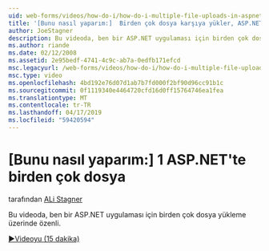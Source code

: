 ```yaml
---
uid: web-forms/videos/how-do-i/how-do-i-multiple-file-uploads-in-aspnet-1
title: '[Bunu nasıl yaparım:]  Birden çok dosya karşıya yükler, ASP.NET 1 | Microsoft Docs'
author: JoeStagner
description: Bu videoda, ben bir ASP.NET uygulaması için birden çok dosya yükleme üzerinde özenli.
ms.author: riande
ms.date: 02/12/2008
ms.assetid: 2e95bedf-4741-4c9c-ab7a-0edfb171efcd
msc.legacyurl: /web-forms/videos/how-do-i/how-do-i-multiple-file-uploads-in-aspnet-1
msc.type: video
ms.openlocfilehash: 4bd192e76d07d1ab7b7fd000f2bf90d96cc91b1c
ms.sourcegitcommit: 0f1119340e4464720cfd16d0ff15764746ea1fea
ms.translationtype: MT
ms.contentlocale: tr-TR
ms.lasthandoff: 04/17/2019
ms.locfileid: "59420594"
---
```

# <a name="how-do-i--multiple-file-uploads-in-aspnet1"></a>[Bunu nasıl yaparım:]  1 ASP.NET'te birden çok dosya

tarafından [ALi Stagner](https://github.com/JoeStagner)

Bu videoda, ben bir ASP.NET uygulaması için birden çok dosya yükleme üzerinde özenli.

[&#9654;Videoyu (15 dakika)](https://channel9.msdn.com/Blogs/ASP-NET-Site-Videos/how-do-i-multiple-file-uploads-in-aspnet-1)
